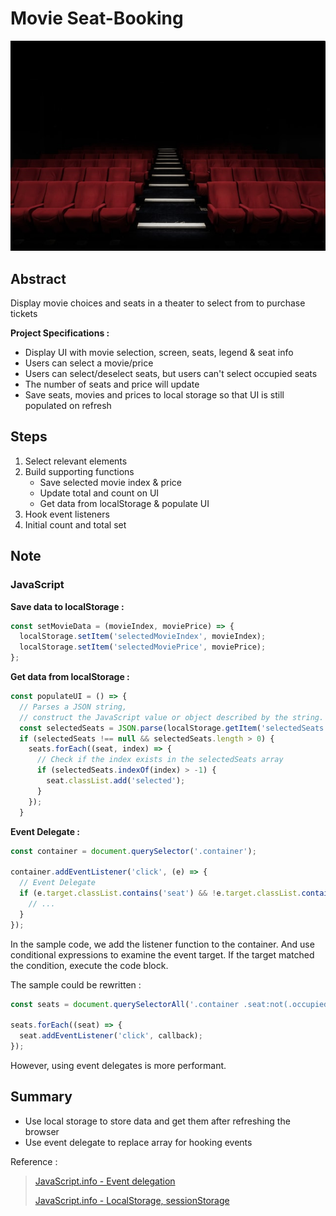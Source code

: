 # Movie Seat-Booking

![image](../assets/image/movie-seat.jpg)

## Abstract

Display movie choices and seats in a theater to select from to purchase tickets

**Project Specifications :**

- Display UI with movie selection, screen, seats, legend & seat info
- Users can select a movie/price
- Users can select/deselect seats, but users can't select occupied seats
- The number of seats and price will update
- Save seats, movies and prices to local storage so that UI is still populated on refresh

## Steps

1. Select relevant elements
2. Build supporting functions
   - Save selected movie index & price
   - Update total and count on UI
   - Get data from localStorage & populate UI
3. Hook event listeners
4. Initial count and total set

## Note

### JavaScript

**Save data to localStorage :**

```js
const setMovieData = (movieIndex, moviePrice) => {
  localStorage.setItem('selectedMovieIndex', movieIndex);
  localStorage.setItem('selectedMoviePrice', moviePrice);
};
```

**Get data from localStorage :**

```js
const populateUI = () => {
  // Parses a JSON string,
  // construct the JavaScript value or object described by the string.
  const selectedSeats = JSON.parse(localStorage.getItem('selectedSeats'));
  if (selectedSeats !== null && selectedSeats.length > 0) {
    seats.forEach((seat, index) => {
      // Check if the index exists in the selectedSeats array
      if (selectedSeats.indexOf(index) > -1) {
        seat.classList.add('selected');
      }
    });
  }
```

**Event Delegate :**

```js
const container = document.querySelector('.container');

container.addEventListener('click', (e) => {
  // Event Delegate
  if (e.target.classList.contains('seat') && !e.target.classList.contains('occupied')) {
    // ...
  }
});
```

In the sample code, we add the listener function to the container. And use conditional expressions to examine the event target. If the target matched the condition, execute the code block.

The sample could be rewritten :

```js
const seats = document.querySelectorAll('.container .seat:not(.occupied)');

seats.forEach((seat) => {
  seat.addEventListener('click', callback);
});
```

However, using event delegates is more performant.

## Summary

- Use local storage to store data and get them after refreshing the browser
- Use event delegate to replace array for hooking events

Reference :

> [JavaScript.info - Event delegation](https://javascript.info/event-delegation)
>
> [JavaScript.info - LocalStorage, sessionStorage](https://developer.mozilla.org/en-US/docs/Web/JavaScript/Reference/Global_Objects/String/slice)
